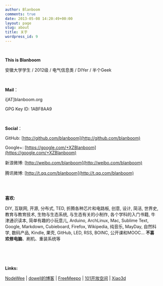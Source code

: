 ```yaml
---
author: Blanboom
comments: true
date: 2013-05-08 14:20:49+00:00
layout: page
slug: about
title: 关于
wordpress_id: 9
---
```



<br/>

**This is Blanboom**

安徽大学学生 / 2012级 / 电气信息类 / DIYer / 半个Geek

<br/>

**Mail**：

i[AT]blanboom.org

GPG Key ID: 1ABF8AA9

<br/>

**Social**：

GitHub: [http://github.com/blanboom](http://github.com/blanboom)

Google+: [https://google.com/+XZBlanboom](https://google.com/+XZBlanboom)

新浪微博: [http://weibo.com/blanboom](http://weibo.com/blanboom)

腾讯微博: [http://t.qq.com/blanboom](http://t.qq.com/blanboom)

<br/>
<br/>


**喜欢:**

DIY, 互联网, 开源, 分布式, TED, 折腾各种芯片和电路板, 创意, 设计, 简洁, 世界史, 教育与教育技术, 生物与生态系统, 与生态有关的小制作, 各个学科的入门书籍, 牛津通识读本, 简单有趣的小玩意儿, Arduino, ArchLinux, Mac, Sublime Text, Google, Markdown, Cubieboard, Firefox, Wikipedia, 纯音乐, MayDay, 自然科学, 数码产品, Kindle, 果壳, GitHub, LED, RSS, BOINC, 公开课和MOOC... **不喜欢修电脑**、刷机、重装系统等

<br/>
<br/>
<br/>

**Links:**

[NodeWee](http://nodewee.me)  |  [dowell的博客](http://dowell.miclove.cn/)  |  [FreeMeepo](http://www.freemeepo.com/blog/)  |  [101开放空间](http://site.douban.com/174634/) | [Xiao3d](http://xiao3d.org)
